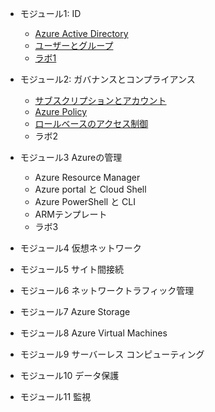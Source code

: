 

- モジュール1: ID
  - [Azure Active Directory](mod1-1.md)
  - [ユーザーとグループ](mod1-2.md)
  - [ラボ1](https://github.com/MicrosoftLearning/AZ-104JA-MicrosoftAzureAdministrator/blob/master/Instructions/Labs/LAB_01-Manage_Azure_AD_Identities.md)

- モジュール2: ガバナンスとコンプライアンス
  - [サブスクリプションとアカウント](mod2-1)
  - [Azure Policy](mod2-2.md)
  - [ロールベースのアクセス制御](mod2-3.md)
  - ラボ2
- モジュール3 Azureの管理
  - Azure Resource Manager
  - Azure portal と Cloud Shell
  - Azure PowerShell と CLI
  - ARMテンプレート
  - ラボ3
- モジュール4 仮想ネットワーク
- モジュール5 サイト間接続
- モジュール6 ネットワークトラフィック管理
- モジュール7 Azure Storage
- モジュール8 Azure Virtual Machines
- モジュール9 サーバーレス コンピューティング
- モジュール10 データ保護
- モジュール11 監視